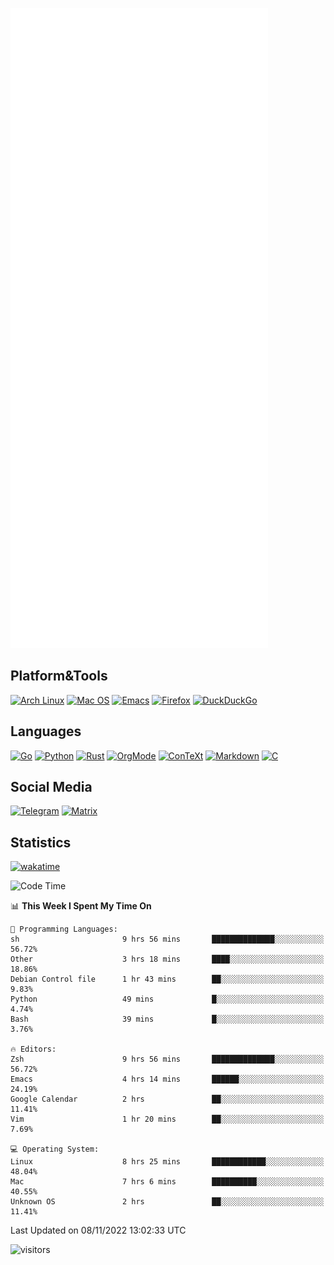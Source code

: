 ![Metrics](https://github.com/SteamedFish/SteamedFish/blob/master/github-metrics.svg)

## Platform&Tools

[![Arch Linux](https://img.shields.io/badge/ArchLinux-1793D1?logo=arch-linux&logoColor=fff&style=flat-square)](https://archlinux.org/)
[![Mac OS](https://img.shields.io/badge/MacOS-000000?style=flat-square&logo=macos&logoColor=F0F0F0)](https://www.apple.com/macos/)
[![Emacs](https://img.shields.io/badge/Emacs-%237F5AB6.svg?&style=flat-square&logo=gnu-emacs&logoColor=white)](https://www.gnu.org/software/emacs/)
[![Firefox](https://img.shields.io/badge/Firefox-FF7139?style=flat-square&logo=Firefox-Browser&logoColor=white)](https://firefox.com/)
[![DuckDuckGo](https://img.shields.io/badge/DuckDuckGo-DE5833?style=flat-square&logo=DuckDuckGo&logoColor=white)](https://duckduckgo.com/)

## Languages

[![Go](https://img.shields.io/badge/Golang-%2300ADD8.svg?style=flat-square&logo=go&logoColor=white)](https://golang.org/)
[![Python](https://img.shields.io/badge/Python-3670A0?style=flat-square&logo=python&logoColor=ffdd54)](https://www.python.org/)
[![Rust](https://img.shields.io/badge/Rust-%23000000.svg?style=flat-square&logo=rust&logoColor=white)](https://www.rust-lang.org/)
[![OrgMode](https://img.shields.io/badge/OrgMode-%23000000.svg?style=flat-square&logo=org&logoColor=white)](https://orgmode.org/)
[![ConTeXt](https://img.shields.io/badge/ConTeXt-%23008080.svg?style=flat-square&logo=latex&logoColor=white)](https://contextgarden.net/)
[![Markdown](https://img.shields.io/badge/MarkDown-%23000000.svg?style=flat-square&logo=markdown&logoColor=white)](https://daringfireball.net/projects/markdown/)
[![C](https://img.shields.io/badge/C-%2300599C.svg?style=flat-square&logo=c&logoColor=white)](https://www.iso.org/standard/74528.html)

## Social Media
[![Telegram](https://img.shields.io/badge/SteamedFish-2CA5E0?style=social&logo=telegram&logoColor=white)](https://t.me/SteamedFish)
[![Matrix](https://img.shields.io/badge/SteamedFish-2CA5E0?style=social&logo=matrix&logoColor=black)](https://matrix.to/#/@i:steamedfish.org)

## Statistics
[![wakatime](https://wakatime.com/badge/user/168280d6-fcf2-4b4f-ad3a-dc4612f35b38.svg)](https://wakatime.com/@168280d6-fcf2-4b4f-ad3a-dc4612f35b38)

<!--START_SECTION:waka-->
![Code Time](http://img.shields.io/badge/Code%20Time-2%2C123%20hrs%2030%20mins-blue)

📊 **This Week I Spent My Time On** 

```text
💬 Programming Languages: 
sh                       9 hrs 56 mins       ██████████████░░░░░░░░░░░   56.72% 
Other                    3 hrs 18 mins       ████░░░░░░░░░░░░░░░░░░░░░   18.86% 
Debian Control file      1 hr 43 mins        ██░░░░░░░░░░░░░░░░░░░░░░░   9.83% 
Python                   49 mins             █░░░░░░░░░░░░░░░░░░░░░░░░   4.74% 
Bash                     39 mins             █░░░░░░░░░░░░░░░░░░░░░░░░   3.76%

🔥 Editors: 
Zsh                      9 hrs 56 mins       ██████████████░░░░░░░░░░░   56.72% 
Emacs                    4 hrs 14 mins       ██████░░░░░░░░░░░░░░░░░░░   24.19% 
Google Calendar          2 hrs               ██░░░░░░░░░░░░░░░░░░░░░░░   11.41% 
Vim                      1 hr 20 mins        ██░░░░░░░░░░░░░░░░░░░░░░░   7.69%

💻 Operating System: 
Linux                    8 hrs 25 mins       ████████████░░░░░░░░░░░░░   48.04% 
Mac                      7 hrs 6 mins        ██████████░░░░░░░░░░░░░░░   40.55% 
Unknown OS               2 hrs               ██░░░░░░░░░░░░░░░░░░░░░░░   11.41%

```


 Last Updated on 08/11/2022 13:02:33 UTC
<!--END_SECTION:waka-->

![visitors](https://visitor-badge.laobi.icu/badge?page_id=SteamedFish.SteamedFish)
